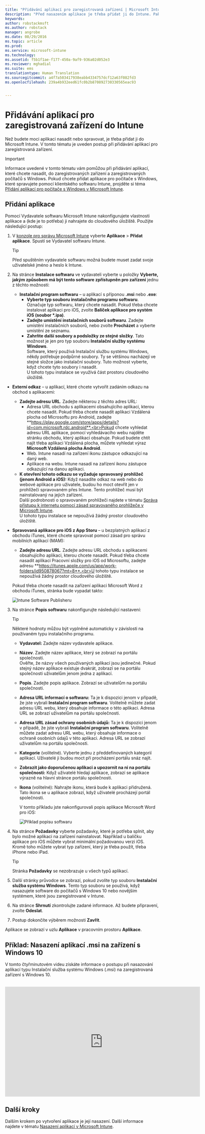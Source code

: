 ```yaml
---
title: "Přidávání aplikací pro zaregistrovaná zařízení | Microsoft Intune"
description: "Před nasazením aplikace je třeba přidat ji do Intune. Pak je k dispozici v konzole Intune, kde ji můžete nasadit a spravovat."
keywords: 
author: robstackmsft
ms.author: robstack
manager: angrobe
ms.date: 08/29/2016
ms.topic: article
ms.prod: 
ms.service: microsoft-intune
ms.technology: 
ms.assetid: f5b1f1ae-f177-450a-9af9-936a02d052e3
ms.reviewer: mghadial
ms.suite: ems
translationtype: Human Translation
ms.sourcegitcommit: a4f7a503417938eabb4334757dcf12a63f082fd3
ms.openlocfilehash: 239a4b932eed61fc0b2b870892730330565eac93


---
```


# Přidávání aplikací pro zaregistrovaná zařízení do Intune

Než budete moci aplikaci nasadit nebo spravovat, je třeba přidat ji do Microsoft Intune. V tomto tématu je uveden postup při přidávání aplikací pro zaregistrovaná zařízení.


> [!IMPORTANT]
> Informace uvedené v tomto tématu vám pomůžou při přidávání aplikací, které chcete nasadit, do zaregistrovaných zařízení a zaregistrovaných počítačů s Windows. Pokud chcete přidat aplikace pro počítače s Windows, které spravujete pomocí klientského softwaru Intune, projděte si téma [Přidání aplikací pro počítače s Windows v Microsoft Intune](add-apps-for-windows-pcs-in-microsoft-intune.md).

## Přidání aplikace
Pomocí Vydavatele softwaru Microsoft Intune nakonfigurujete vlastnosti aplikace a (kde je to potřeba) ji nahrajete do cloudového úložiště. Použijte následující postup:

1.  V [konzole pro správu Microsoft Intune](https://manage.microsoft.com) vyberte **Aplikace** &gt; **Přidat aplikace**. Spustí se Vydavatel softwaru Intune.

    > [!TIP]
    > Před spuštěním vydavatele softwaru možná budete muset zadat svoje uživatelské jméno a heslo k Intune.

2.  Na stránce **Instalace softwaru** ve vydavateli vyberte u položky **Vyberte, jakým způsobem má být tento software zpřístupněn pro zařízení** jednu z těchto možností:
    - **Instalační program softwaru** – u aplikací s příponou **.msi** nebo **.exe**:
        - **Vyberte typ souboru instalačního programu softwaru**. Označuje typ softwaru, který chcete nasadit. Pokud třeba chcete instalovat aplikaci pro iOS, zvolte **Balíček aplikace pro systém iOS (soubor &#42;.ipa)**.
        - **Zadejte umístění instalačních souborů softwaru**. Zadejte umístění instalačních souborů, nebo zvolte **Procházet** a vyberte umístění ze seznamu.
        - **Zahrňte další soubory a podsložky ze stejné složky**. Tato možnost je jen pro typ souboru **Instalační služby systému Windows**.<br>Software, který používá Instalační službu systému Windows, někdy potřebuje podpůrné soubory. Ty se většinou nacházejí ve stejné složce jako instalační soubory. Tuto možnost vyberte, když chcete tyto soubory i nasadit.<br>U tohoto typu instalace se využívá část prostoru cloudového úložiště.

  -   **Externí odkaz** – u aplikací, které chcete vytvořit zadáním odkazu na obchod s aplikacemi:

        - **Zadejte adresu URL**. Zadejte některou z těchto adres URL:
            - Adresa URL obchodu s aplikacemi obsahujícího aplikaci, kterou chcete nasadit. Pokud třeba chcete nasadit aplikaci Vzdálená plocha od Microsoftu pro Android, zadejte **https://play.google.com/store/apps/details?id=com.microsoft.rdc.android**.<br>Pokud chcete vyhledat adresu URL aplikace, pomocí vyhledávacího webu najděte stránku obchodu, který aplikaci obsahuje. Pokud budete chtít najít třeba aplikaci Vzdálená plocha, můžete vyhledat výraz **Microsoft Vzdálená plocha Android**.
            - Web. Intune nasadí na zařízení ikonu zástupce odkazující na daný web.
            - Aplikace na webu. Intune nasadí na zařízení ikonu zástupce odkazující na danou aplikaci.
        - **K otevření tohoto odkazu se vyžaduje spravovaný prohlížeč (jenom Android a iOS):** Když nasadíte odkaz na web nebo do webové aplikace pro uživatele, budou ho moct otevřít jen v prohlížeči spravovaném přes Intune. Tento prohlížeč musí být nainstalovaný na jejich zařízení.<br>Další podrobnosti o spravovaném prohlížeči najdete v tématu [Správa přístupu k internetu pomocí zásad spravovaného prohlížeče v Microsoft Intune](manage-internet-access-using-managed-browser-policies.md).<br>U tohoto typu instalace se nepoužívá žádný prostor cloudového úložiště.

  -   **Spravovaná aplikace pro iOS z App Storu** – u bezplatných aplikací z obchodu iTunes, které chcete spravovat pomocí zásad pro správu mobilních aplikací (MAM):

        - **Zadejte adresu URL**. Zadejte adresu URL obchodu s aplikacemi obsahujícího aplikaci, kterou chcete nasadit. Pokud třeba chcete nasadit aplikaci Pracovní složky pro iOS od Microsoftu, zadejte adresu **https://itunes.apple.com/us/app/work-folders/id950878067?mt=8**.<br>U tohoto typu instalace se nepoužívá žádný prostor cloudového úložiště.

        Pokud třeba chcete nasadit na zařízení aplikaci Microsoft Word z obchodu iTunes, stránka bude vypadat takto:

        ![Intune Software Publisheru](./media/publisher-for-mobile.png)

3.  Na stránce **Popis softwaru** nakonfigurujte následující nastavení:

    > [!TIP]
    > Některé hodnoty můžou být vyplněné automaticky v závislosti na používaném typu instalačního programu.

    - **Vydavatel:** Zadejte název vydavatele aplikace.
    - **Název**. Zadejte název aplikace, který se zobrazí na portálu společnosti.<br>Ověřte, že názvy všech používaných aplikací jsou jedinečné. Pokud stejný název aplikace existuje dvakrát, zobrazí se na portálu společnosti uživatelům jenom jedna z aplikací.
    - **Popis**. Zadejte popis aplikace. Zobrazí se uživatelům na portálu společnosti.
    - **Adresa URL informací o softwaru:** Ta je k dispozici jenom v případě, že jste vybrali **Instalační program softwaru**. Volitelně můžete zadat adresu URL webu, který obsahuje informace o této aplikaci. Adresa URL se zobrazí uživatelům na portálu společnosti.
    - **Adresa URL zásad ochrany osobních údajů:** Ta je k dispozici jenom v případě, že jste vybrali **Instalační program softwaru**. Volitelně můžete zadat adresu URL webu, který obsahuje informace o ochraně osobních údajů v této aplikaci. Adresa URL se zobrazí uživatelům na portálu společnosti.
    - **Kategorie** (volitelné). Vyberte jednu z předdefinovaných kategorií aplikací. Uživatelé ji budou moct při procházení portálu snáz najít.
    - **Zobrazit jako doporučenou aplikaci a upozornit na ni na portálu společnosti:** Když uživatelé hledají aplikace, zobrazí se aplikace výrazně na hlavní stránce portálu společnosti.
    - **Ikona** (volitelné): Nahrajte ikonu, která bude k aplikaci přidružená. Tato ikona se u aplikace zobrazí, když uživatelé procházejí portál společnosti.

        V tomto příkladu jste nakonfigurovali popis aplikace Microsoft Word pro iOS:

        ![Příklad popisu softwaru](./media/ios-software-description.png)

4.  Na stránce **Požadavky** vyberte požadavky, které je potřeba splnit, aby bylo možné aplikaci na zařízení nainstalovat. Například u balíčku aplikace pro iOS můžete vybrat minimální požadovanou verzi iOS. Kromě toho můžete vybrat typ zařízení, který je třeba použít, třeba iPhone nebo iPad.

    > [!TIP]
    > Stránka **Požadavky** se nezobrazuje u všech typů aplikací.

5.  Další stránky průvodce se zobrazí, pokud zvolíte typ souboru **Instalační služba systému Windows**. Tento typ souboru se používá, když nasazujete software do počítačů s Windows 10 nebo novějším systémem, které jsou zaregistrované v Intune.

6.  Na stránce **Shrnutí** zkontrolujte zadané informace. Až budete připravení, zvolte **Odeslat**.

7.  Postup dokončíte výběrem možnosti **Zavřít**.

Aplikace se zobrazí v uzlu **Aplikace** v pracovním prostoru **Aplikace**.

## Příklad: Nasazení aplikací .msi na zařízení s Windows 10
V tomto čtyřminutovém videu získáte informace o postupu při nasazování aplikací typu Instalační služba systému Windows (.msi) na zaregistrovaná zařízení s Windows 10.<br><br>

<iframe src="https://channel9.msdn.com/Series/How-to-Control-the-Uncontrolled/6--How-to-Deploy-MSI-Applications-to-Windows-10-Using-Intune-and-Mobile-Device-Management-MDM/player" width="640" height="360" allowFullScreen frameBorder="0"></iframe>

## Další kroky

Dalším krokem po vytvoření aplikace je její nasazení. Další informace najdete v tématu [Nasazení aplikací v Microsoft Intune](deploy-apps.md).



<!--HONumber=Oct16_HO4-->



